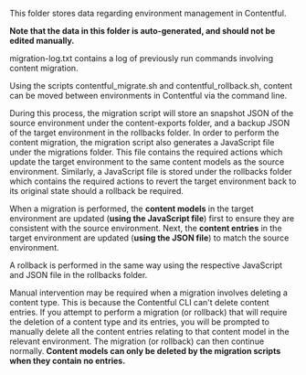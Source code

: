 This folder stores data regarding environment management in Contentful. 

**Note that the data in this folder is auto-generated, and should not be edited manually.**

migration-log.txt contains a log of previously run commands involving content migration.

Using the scripts contentful_migrate.sh and contentful_rollback.sh, content can be moved between environments in Contentful via the command line.

During this process, the migration script will store an snapshot JSON of the source environment under the content-exports folder, and a backup JSON of the target environment in the rollbacks folder.
In order to perform the content migration, the migration script also generates a JavaScript file under the migrations folder. This file contains the required actions which update the target environment to the same content models as the source environment. Similarly, a JavaScript file is stored under the rollbacks folder which contains the required actions to revert the target environment back to its original state should a rollback be required.

When a migration is performed, the **content models** in the target environment are updated (**using the JavaScript file**) first to ensure they are consistent with the source environment.
Next, the **content entries** in the target environment are updated (**using the JSON file**) to match the source environment. 

A rollback is performed in the same way using the respective JavaScript and JSON file in the rollbacks folder.

Manual intervention may be required when a migration involves deleting a content type. This is because the Contentful CLI can't delete content entries. If you attempt to perform a migration (or rollback) that will require the deletion of a content type and its entries, you will be prompted to manually delete all the content entries relating to that content model in the relevant environment. The migration (or rollback) can then continue normally.
**Content models can only be deleted by the migration scripts when they contain no entries.**